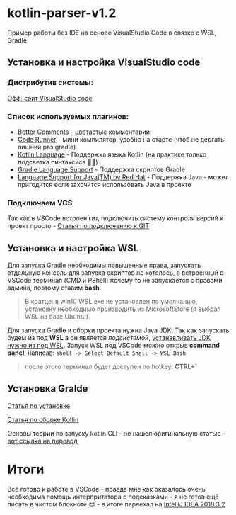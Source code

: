 # kotlin-parser-v1.2
Пример работы без IDE на основе VisualStudio Code в связке с WSL, Gradle

## Установка и настройка VisualStudio code
### Дистрибутив системы: 
[Офф. сайт VisualStudio code](https://code.visualstudio.com/)

### Список используемых плагинов:
* [Better Comments](https://marketplace.visualstudio.com/items?itemName=aaron-bond.better-comments) - цветастые комментарии
* [Code Runner](https://marketplace.visualstudio.com/items?itemName=formulahendry.code-runner) - мини компилятор, удобно на старте (чтоб не дергать лишний раз gradle) 
* [Kotlin Language](https://marketplace.visualstudio.com/items?itemName=mathiasfrohlich.Kotlin) - Поддержка языка Kotlin (на практике только подсветка синтаксиса 🤷‍♂️) 
* [Gradle Language Support](https://marketplace.visualstudio.com/items?itemName=naco-siren.gradle-language) - Поддержка скриптов Gradle
* [Language Support for Java(TM) by Red Hat](https://marketplace.visualstudio.com/items?itemName=redhat.java) - Поддержка Java - может пригодится если захочится использовать Java в проекте

### Подключаем VCS
Так как в VSCode встроен гит, подключить систему контроля версий к проект просто - [Статья по подключению к GIT](https://code.visualstudio.com/docs/editor/versioncontrol)

## Установка и настройка WSL
Для запуска Gradle необходимы повышенные права, запускать отдельную консоль для запуска скриптов не хотелось, а встроенный в VSCode терминал (CMD и PShell) почему то не запускается с правами админа, поэтому ставим **bash**. 

> В кратце: в win10 WSL.exe не установлен по умолчанию, установку необходимо производить из MicrosoftStore (я выбрал WSL на базе Ubuntu).

Для запуска Gradle и сборки проекта нужна Java JDK. Так как запускать будем из под **WSL** а он является *подсистемой*, [устанавливать JDK нужно из под WSL](https://www.digitalocean.com/community/tutorials/how-to-install-java-with-apt-get-on-ubuntu-16-04). Запуск WSL под VSCode можно открыв **command panel**, написав: `shell -> Select Default Shell -> WSL Bash` 

> после этого терминал будет доступен по hotkey: **CTRL+`**

## Установка Gralde
[Статья по установке](https://gradle.org/install/)

[Статья по сборке Kotlin](https://guides.gradle.org/building-kotlin-jvm-libraries/)

Основы теории по запуску kotlin CLI - не нашел оригинальную статью - [вот ссылка на перевод](http://qaru.site/questions/160117/how-to-run-kotlin-class-from-the-command-line)

# Итоги
Всё готово к работе в VSCode - правда мне как оказалось очень необходима помощь интерпритатора с подсказками - я не готов ещё писать в чистом блокноте 😊 - в итоге переехал на [IntelliJ IDEA 2018.3.2](https://www.jetbrains.com/idea/)
